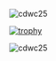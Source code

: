 <p align="left"> <img src="https://komarev.com/ghpvc/?username=cdwc25&label=Profile%20views&color=0e75b6&style=flat" alt="cdwc25" /> </p>

[![trophy](https://github-profile-trophy.vercel.app/?username=cdwc25&theme=onedark)](https://github.com/ryo-ma/github-profile-trophy)

<p><img align="center" src="https://github-readme-streak-stats.herokuapp.com/?user=cdwc25&" alt="cdwc25" /></p>
